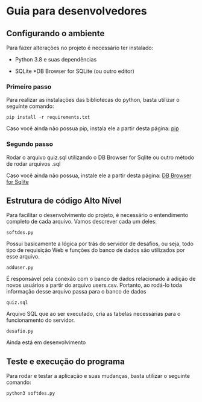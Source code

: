 # Guia para desenvolvedores

## Configurando o ambiente
Para fazer alterações no projeto é necessário ter instalado:

- Python 3.8 e suas dependências

* SQLite
    *DB Browser for SQLite (ou outro editor)

### Primeiro passo 
Para realizar as instalações das bibliotecas do python, basta utilizar o seguinte comando:

```
pip install -r requirements.txt
```

Caso você ainda não possua pip, instala ele a partir desta página:
[pip](https://pip.pypa.io/en/stable/installation/)


### Segundo passo
Rodar o arquivo quiz.sql utilizando o DB Browser for Sqlite ou outro método de rodar arquivos .sql

Caso você ainda não possua, instale ele a partir desta página:
[DB Browser for Sqlite](https://sqlitebrowser.org/dl/)

## Estrutura de código Alto Nível
Para facilitar o desenvolvimento do projeto, é necessário o entendimento completo de cada arquivo. Vamos descrever cada um deles:
```
softdes.py
```

Possui basicamente a lógica por trás do servidor de desafios, ou seja, todo tipo de requisição Web e funções do banco de dados são utilizados por esse arquivo.

```
adduser.py
```
É responsável pela conexão com o banco de dados relacionado à adição de novos usuários a partir do arquivo users.csv. Portanto, ao rodá-lo toda informação desse arquivo passa para o banco de dados

```
quiz.sql
```
Arquivo SQL que ao ser executado, cria as tabelas necessárias para o funcionamento do servidor.

```
desafio.py
```
Ainda está em desenvolvimento

## Teste e execução do programa

Para rodar e testar a aplicação e suas mudanças, basta utilizar o seguinte comando:

```
python3 softdes.py
```

